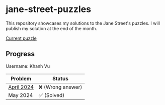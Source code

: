 # jane-street-puzzles

This repository showcases my solutions to the Jane Street's puzzles.
I will publish my solution at the end of the month.

[Current puzzle](https://www.janestreet.com/puzzles/current-puzzle/)

## Progress

Username: Khanh Vu

| Problem | Status |
|------------|---|
|   [April 2024](https://www.janestreet.com/puzzles/robot-capture-the-flag-index/)  |  ❌ (Wrong answer) |
|   May 2024  |  ✅ (Solved)|
